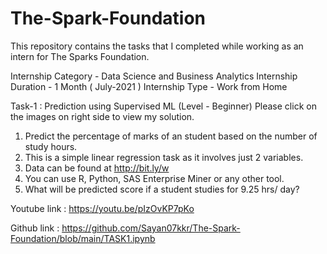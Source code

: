 # The-Spark-Foundation
This repository contains the tasks that I completed while working as an intern for The Sparks Foundation.

Internship Category - Data Science and Business Analytics
Internship Duration - 1 Month ( July-2021 )
Internship Type - Work from Home


Task-1 : Prediction using Supervised ML (Level - Beginner)
Please click on the images on right side to view my solution.

1) Predict the percentage of marks of an student based on the number of study hours.
2) This is a simple linear regression task as it involves just 2 variables.
3) Data can be found at http://bit.ly/w
4) You can use R, Python, SAS Enterprise Miner or any other tool.
5) What will be predicted score if a student studies for 9.25 hrs/ day?


 Youtube link : https://youtu.be/pIzOvKP7pKo
 
 
 Github link :  https://github.com/Sayan07kkr/The-Spark-Foundation/blob/main/TASK1.ipynb
